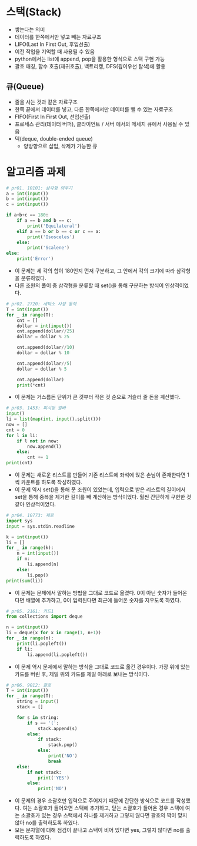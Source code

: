 # 스택(Stack)

- 쌓는다는 의미
- 데이터를 한쪽에서만 넣고 빼는 자료구조
- LIFO(Last In First Out, 후입선출)
- 이전 작업을 기억할 때 사용될 수 있음
- python에서는 list에 append, pop을 활용한 형식으로 스택 구현 가능
- 괄호 매칭, 함수 호출(재귀호출), 백트리캥, DFS(깊이우선 탐색)에 활용

## 큐(Queue)

- 줄을 사는 것과 같은 자료구조
- 한쪽 끝에서 데이터를 넣고, 다른 한쪽에서만 데이터를 뺄 수 있는 자료구조
- FIFO(First In First Out, 선입선출)
- 프로세스 관리(데이터 버퍼), 클라이언트 / 서버 에서의 메세지 큐에서 사용될 수 있음
- 덱(deque, double-ended queue)
  - 양방향으로 삽입, 삭제가 가능한 큐

# 알고리즘 과제

```python
# pr01. 10101: 삼각형 외우기
a = int(input())
b = int(input())
c = int(input())

if a+b+c == 180:
    if a == b and b == c:
        print('Equilateral')
    elif a == b or b == c or c == a:
        print('Isosceles')
    else:
        print('Scalene')
else:
    print('Error')
```

- 이 문제는 세 각의 합이 180인지 먼저 구분하고, 그 안에서 각의 크기에 따라 삼각형을 분류하였다.
- 다른 조원의 풀이 중 삼각형을 분류할 때 set()을 통해 구분하는 방식이 인상적이었다.

```python
# pr02. 2720: 세탁소 사장 동혁
T = int(input())
for _ in range(T):
    cnt = []
    dollar = int(input())
    cnt.append(dollar//25)
    dollar = dollar % 25

    cnt.append(dollar//10)
    dollar = dollar % 10

    cnt.append(dollar//5)
    dollar = dollar % 5

    cnt.append(dollar)
    print(*cnt)
```

- 이 문제는 거스름돈 단위가 큰 것부터 작은 것 순으로 거슬러 줄 돈을 계산했다.

```python
# pr03. 1453: 피시방 알바
input()
li = list(map(int, input().split()))
now = []
cnt = 0
for l in li:
    if l not in now:
        now.append(l)
    else:
        cnt += 1
print(cnt)
```

- 이 문제는 새로운 리스트를 만들어 기존 리스트에 좌석에 앉은 손님이 존재한다면 1씩 카운트를 하도록 작성하였다.
- 이 문제 역시 set()을 통해 푼 조원이 있었는데, 입력으로 받은 리스트의 길이에서 set을 통해 중복을 제거한 길이를 빼 계산하는 방식이었다. 훨씬 간단하게 구현한 것 같아 인상적이었다.

```python
# pr04. 10773: 제로
import sys
input = sys.stdin.readline

k = int(input())
li = []
for _ in range(k):
    n = int(input())
    if n:
        li.append(n)
    else:
        li.pop()
print(sum(li))
```

- 이 문제는 문제에서 말하는 방법을 그대로 코드로 옮겼다. 0이 아닌 숫자가 들어온다면 배열에 추가하고, 0이 입력된다면 최근에 들어온 숫자를 지우도록 하였다.

```python
# pr05. 2161: 카드1
from collections import deque

n = int(input())
li = deque(x for x in range(1, n+1))
for _ in range(n):
    print(li.popleft())
    if li:
        li.append(li.popleft())
```

- 이 문제 역시 문제에서 말하는 방식을 그대로 코드로 옮긴 경우이다. 가장 위에 있는 카드를 버린 후, 제일 위의 카드를 제일 아래로 보내는 방식이다.

```python
# pr06. 9012: 괄호
T = int(input())
for _ in range(T):
    string = input()
    stack = []

    for s in string:
        if s == '(':
            stack.append(s)
        else:
            if stack:
                stack.pop()
            else:
                print('NO')
                break
    else:
        if not stack:
            print('YES')
        else:
            print('NO')
```

- 이 문제의 경우 소괄호만 입력으로 주어지기 때문에 간단한 방식으로 코드를 작성했다. 여는 소괄호가 들어오면 스택에 추가하고, 닫는 소괄호가 들어온 경우 스택에 여는 소괄호가 있는 경우 스택에서 하나를 제거하고 그렇지 않다면 괄호의 짝이 맞지 않아 no를 출력하도록 하였다.
- 모든 문자열에 대해 점검이 끝나고 스택이 비어 있다면 yes, 그렇지 않다면 no를 출력하도록 하였다.